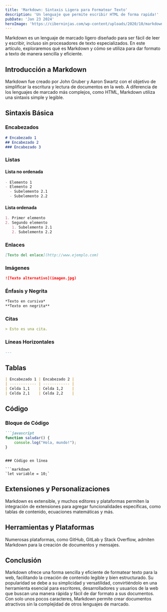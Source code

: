 ```yaml
---
title: 'Markdown: Sintaxis Ligera para Formatear Texto'
description: 'Un lenguaje que permite escribir HTML de forma rapida!'
pubDate: 'Jan 23 2024'
heroImage: 'https://ciberninjas.com/wp-content/uploads/2020/10/markdown-nubes-720.webp'
---
```


Markdown es un lenguaje de marcado ligero diseñado para ser fácil de leer y escribir, incluso sin procesadores de texto especializados. En este artículo, exploraremos qué es Markdown y cómo se utiliza para dar formato a texto de manera sencilla y eficiente.

## Introducción a Markdown

Markdown fue creado por John Gruber y Aaron Swartz con el objetivo de simplificar la escritura y lectura de documentos en la web. A diferencia de los lenguajes de marcado más complejos, como HTML, Markdown utiliza una sintaxis simple y legible.

## Sintaxis Básica

### Encabezados

```markdown
# Encabezado 1
## Encabezado 2
### Encabezado 3
```

### Listas

#### Lista no ordenada

```markdown
- Elemento 1
- Elemento 2
  - Subelemento 2.1
  - Subelemento 2.2
```

#### Lista ordenada

```markdown
1. Primer elemento
2. Segundo elemento
   1. Subelemento 2.1
   2. Subelemento 2.2
```

### Enlaces

```markdown
[Texto del enlace](http://www.ejemplo.com)
```

### Imágenes

```markdown
![Texto alternativo](imagen.jpg)
```

### Énfasis y Negrita

```markdown
*Texto en cursiva*
**Texto en negrita**
```

### Citas

```markdown
> Esto es una cita.
```

### Líneas Horizontales

```markdown
---
```

## Tablas

```markdown
| Encabezado 1 | Encabezado 2 |
| ------------ | ------------ |
| Celda 1,1    | Celda 1,2    |
| Celda 2,1    | Celda 2,2    |
```

## Código

### Bloque de Código

```markdown
```javascript
function saludar() {
    console.log("Hola, mundo!");
}
```
```

### Código en línea

```markdown
`let variable = 10;`
```

## Extensiones y Personalizaciones

Markdown es extensible, y muchos editores y plataformas permiten la integración de extensiones para agregar funcionalidades específicas, como tablas de contenido, ecuaciones matemáticas y más.

## Herramientas y Plataformas

Numerosas plataformas, como GitHub, GitLab y Stack Overflow, admiten Markdown para la creación de documentos y mensajes.

## Conclusión

Markdown ofrece una forma sencilla y eficiente de formatear texto para la web, facilitando la creación de contenido legible y bien estructurado. Su popularidad se debe a su simplicidad y versatilidad, convirtiéndolo en una herramienta esencial para escritores, desarrolladores y usuarios de la web que buscan una manera rápida y fácil de dar formato a sus documentos. Con solo unos pocos caracteres, Markdown permite crear documentos atractivos sin la complejidad de otros lenguajes de marcado.